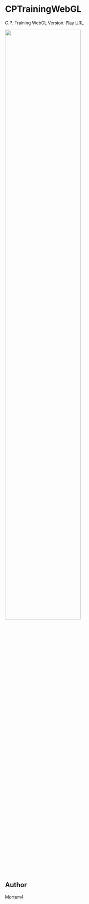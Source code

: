 # CPTrainingWebGL
C.P. Training WebGL Version. [Play URL](https://gondnetom.github.io/CPTrainingWebGL/)

<img src = "https://user-images.githubusercontent.com/77566805/147513953-a1794c3d-fa96-4239-bac4-6f404a8d5097.png" width="70%" height="70%">

## Author
Mortem4
